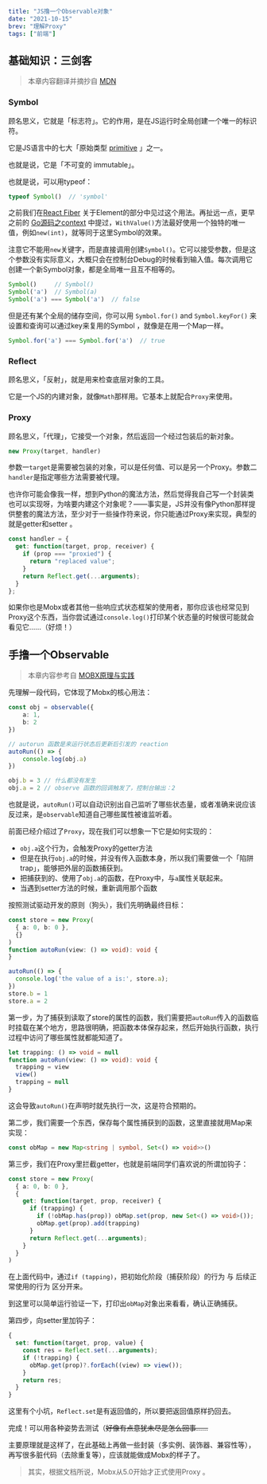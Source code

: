 ```yaml lw-blog-meta
title: "JS撸一个Observable对象"
date: "2021-10-15"
brev: "理解Proxy"
tags: ["前端"]
```

## 基础知识：三剑客

> 本章内容翻译并摘抄自 [MDN](https://developer.mozilla.org/)

### Symbol

顾名思义，它就是「标志符」。它的作用，是在JS运行时全局创建一个唯一的标识符。

它是JS语言中的七大「原始类型 [primitive](https://developer.mozilla.org/en-US/docs/Glossary/Primitive) 」之一。

也就是说，它是「不可变的 immutable」。

也就是说，可以用typeof：

```js
typeof Symbol()  // 'symbol'
```

之前我们在[React Fiber](../2021/211011-React-Fiber.md#准备知识：术语) 关于Element的部分中见过这个用法。再扯远一点，更早之前的 [Go源码之context](../2019/191126-Go源码之context.md#4-方法四：withvalue) 中提过，`WithValue()`方法最好使用一个独特的唯一值，例如`new(int)`，就等同于这里Symbol的效果。

注意它不能用`new`关键字，而是直接调用创建`Symbol()`。它可以接受参数，但是这个参数没有实际意义，大概只会在控制台Debug的时候看到输入值。每次调用它创建一个新Symbol对象，都是全局唯一且互不相等的。

```js
Symbol()     // Symbol()
Symbol('a')  // Symbol(a)
Symbol('a') === Symbol('a')  // false
```

但是还有某个全局的储存空间，你可以用 `Symbol.for()` and `Symbol.keyFor()` 来设置和查询可以通过key来复用的Symbol ，就像是在用一个Map一样。

```js
Symbol.for('a') === Symbol.for('a')  // true
```

### Reflect

顾名思义，「反射」，就是用来检查底层对象的工具。

它是一个JS的内建对象，就像`Math`那样用。它基本上就配合`Proxy`来使用。

### Proxy

顾名思义，「代理」，它接受一个对象，然后返回一个经过包装后的新对象。

```js
new Proxy(target, handler)
```

参数一`target`是需要被包装的对象，可以是任何值、可以是另一个Proxy。参数二`handler`是指定哪些方法需要被代理。

也许你可能会像我一样，想到Python的魔法方法，然后觉得我自己写一个封装类也可以实现呀，为啥要内建这个对象呢？——事实是，JS并没有像Python那样提供整套的魔法方法，至少对于一些操作符来说，你只能通过Proxy来实现，典型的就是getter和setter 。

```js
const handler = {
  get: function(target, prop, receiver) {
    if (prop === "proxied") {
      return "replaced value";
    }
    return Reflect.get(...arguments);
  }
};
```

如果你也是Mobx或者其他一些响应式状态框架的使用者，那你应该也经常见到Proxy这个东西，当你尝试通过`console.log()`打印某个状态量的时候很可能就会看见它……（好烦！）

## 手撸一个Observable

> 本章内容参考自 [MOBX原理与实践](https://juejin.cn/post/6850418118968377357)

先理解一段代码，它体现了Mobx的核心用法：

```typescript
const obj = observable({
    a: 1,
    b: 2
})

// autorun 函数是来运行状态后更新后引发的 reaction
autoRun(() => {
    console.log(obj.a)
})

obj.b = 3 // 什么都没有发生
obj.a = 2 // observe 函数的回调触发了，控制台输出：2
```

也就是说，`autoRun()`可以自动识别出自己监听了哪些状态量，或者准确来说应该反过来，是`observable`知道自己哪些属性被谁监听着。

前面已经介绍过了`Proxy`，现在我们可以想象一下它是如何实现的：

- `obj.a`这个行为，会触发Proxy的getter方法
- 但是在执行`obj.a`的时候，并没有传入函数本身，所以我们需要做一个「陷阱 trap」，能够把外层的函数捕获到。
- 把捕获到的、使用了`obj.a`的函数，在Proxy中，与`a`属性关联起来。
- 当遇到setter方法的时候，重新调用那个函数

按照测试驱动开发的原则（狗头），我们先明确最终目标：

```typescript
const store = new Proxy(
  { a: 0, b: 0 },
  {}
)
function autoRun(view: () => void): void {
}

autoRun(() => {
  console.log('the value of a is:', store.a);
})
store.b = 1
store.a = 2
```

第一步，为了捕获到读取了store的属性的函数，我们需要把`autoRun`传入的函数临时挂载在某个地方，思路很明确，把函数本体保存起来，然后开始执行函数，执行过程中访问了哪些属性就都能知道了。

```typescript
let trapping: () => void = null
function autoRun(view: () => void): void {
  trapping = view
  view()
  trapping = null
}
```

这会导致`autoRun()`在声明时就先执行一次，这是符合预期的。

第二步，我们需要一个东西，保存每个属性捕获到的函数，这里直接就用Map来实现：

```typescript
const obMap = new Map<string | symbol, Set<() => void>>()
```

第三步，我们在Proxy里拦截getter，也就是前端同学们喜欢说的所谓加钩子：

```typescript
const store = new Proxy(
  { a: 0, b: 0 },
  {
    get: function(target, prop, receiver) {
      if (trapping) {
        if (!obMap.has(prop)) obMap.set(prop, new Set<() => void>());
        obMap.get(prop).add(trapping)
      }
      return Reflect.get(...arguments);
    }
  }
)
```

在上面代码中，通过`if (tapping)`，把初始化阶段（捕获阶段）的行为 与 后续正常使用的行为 区分开来。

到这里可以简单运行验证一下，打印出`obMap`对象出来看看，确认正确捕获。

第四步，向setter里加钩子：

```typescript
{
  set: function(target, prop, value) {
    const res = Reflect.set(...arguments);
    if (!trapping) {
      obMap.get(prop)?.forEach((view) => view());
    }
    return res;
  }
}
```

这里有个小坑，`Reflect.set`是有返回值的，所以要把返回值原样扔回去。

完成！可以用各种姿势去测试（~~好像有点意犹未尽是怎么回事……~~

主要原理就是这样了，在此基础上再做一些封装（多实例、装饰器、兼容性等），再写很多脏代码（去除重复等），应该就能做成Mobx的样子了。

> 其实，根据文档所说，Mobx从5.0开始才正式使用Proxy 。
